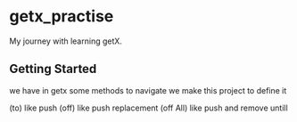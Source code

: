# getx_practise

  My journey with learning getX.

## Getting Started
we have in getx some methods to navigate we make this project to define it 

(to) like push 
(off) like push replacement
(off All) like push and remove untill
